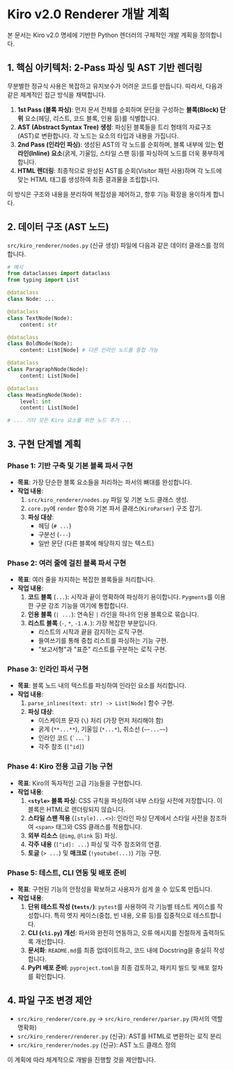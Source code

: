 # Kiro v2.0 Renderer 개발 계획

본 문서는 Kiro v2.0 명세에 기반한 Python 렌더러의 구체적인 개발 계획을 정의합니다.

## 1. 핵심 아키텍처: 2-Pass 파싱 및 AST 기반 렌더링

무분별한 정규식 사용은 복잡하고 유지보수가 어려운 코드를 만듭니다. 따라서, 다음과 같은 체계적인 접근 방식을 채택합니다.

1.  **1st Pass (블록 파싱)**: 먼저 문서 전체를 순회하며 문단을 구성하는 **블록(Block) 단위** 요소(헤딩, 리스트, 코드 블록, 인용 등)를 식별합니다.
2.  **AST (Abstract Syntax Tree) 생성**: 파싱된 블록들을 트리 형태의 자료구조(AST)로 변환합니다. 각 노드는 요소의 타입과 내용을 가집니다.
3.  **2nd Pass (인라인 파싱)**: 생성된 AST의 각 노드를 순회하며, 블록 내부에 있는 **인라인(Inline) 요소**(굵게, 기울임, 스타일 스팬 등)를 파싱하여 노드를 더욱 풍부하게 합니다.
4.  **HTML 렌더링**: 최종적으로 완성된 AST를 순회(Visitor 패턴 사용)하며 각 노드에 맞는 HTML 태그를 생성하여 최종 결과물을 조립합니다.

이 방식은 구조와 내용을 분리하여 복잡성을 제어하고, 향후 기능 확장을 용이하게 합니다.

## 2. 데이터 구조 (AST 노드)

`src/kiro_renderer/nodes.py` (신규 생성) 파일에 다음과 같은 데이터 클래스를 정의합니다.

```python
# 예시
from dataclasses import dataclass
from typing import List

@dataclass
class Node: ...

@dataclass
class TextNode(Node):
    content: str

@dataclass
class BoldNode(Node):
    content: List[Node] # 다른 인라인 노드를 중첩 가능

@dataclass
class ParagraphNode(Node):
    content: List[Node]

@dataclass
class HeadingNode(Node):
    level: int
    content: List[Node]

# ... 기타 모든 Kiro 요소를 위한 노드 추가 ...
```

## 3. 구현 단계별 계획

### Phase 1: 기반 구축 및 기본 블록 파서 구현

-   **목표**: 가장 단순한 블록 요소들을 처리하는 파서의 뼈대를 완성합니다.
-   **작업 내용**:
    1.  `src/kiro_renderer/nodes.py` 파일 및 기본 노드 클래스 생성.
    2.  `core.py`에 `render` 함수와 기본 파서 클래스(`KiroParser`) 구조 잡기.
    3.  **파싱 대상**:
        -   헤딩 (`# ...`)
        -   구분선 (`---`)
        -   일반 문단 (다른 블록에 해당하지 않는 텍스트)

### Phase 2: 여러 줄에 걸친 블록 파서 구현

-   **목표**: 여러 줄을 차지하는 복잡한 블록들을 처리합니다.
-   **작업 내용**:
    1.  **코드 블록** (``````...``````): 시작과 끝이 명확하여 파싱하기 용이합니다. `Pygments`를 이용한 구문 강조 기능을 여기에 통합합니다.
    2.  **인용 블록** (`| ...`): 연속된 `|` 라인을 하나의 인용 블록으로 묶습니다.
    3.  **리스트 블록** (`-`, `*`, `-1.A.`): 가장 복잡한 부분입니다.
        -   리스트의 시작과 끝을 감지하는 로직 구현.
        -   들여쓰기를 통해 중첩 리스트를 파싱하는 기능 구현.
        -   "보고서형"과 "표준" 리스트를 구분하는 로직 구현.

### Phase 3: 인라인 파서 구현

-   **목표**: 블록 노드 내의 텍스트를 파싱하여 인라인 요소를 처리합니다.
-   **작업 내용**:
    1.  `parse_inlines(text: str) -> List[Node]` 함수 구현.
    2.  **파싱 대상**:
        -   이스케이프 문자 (`\`) 처리 (가장 먼저 처리해야 함)
        -   굵게 (`**...**`), 기울임 (`*...*`), 취소선 (`~~...~~`)
        -   인라인 코드 (`` `...` ``)
        -   각주 참조 (`[^id]`)

### Phase 4: Kiro 전용 고급 기능 구현

-   **목표**: Kiro의 독자적인 고급 기능들을 구현합니다.
-   **작업 내용**:
    1.  **`<style>` 블록 파싱**: CSS 규칙을 파싱하여 내부 스타일 사전에 저장합니다. 이 블록은 HTML로 렌더링되지 않습니다.
    2.  **스타일 스팬 적용** (`[style]...<>`): 인라인 파싱 단계에서 스타일 사전을 참조하여 `<span>` 태그와 CSS 클래스를 적용합니다.
    3.  **외부 리소스** (`@img`, `@link` 등) 파싱.
    4.  **각주 내용** (`[^id]: ...`) 파싱 및 각주 참조와의 연결.
    5.  **토글** (`> ...`) 및 **매크로** (`!youtube(...)`) 기능 구현.

### Phase 5: 테스트, CLI 연동 및 배포 준비

-   **목표**: 구현된 기능의 안정성을 확보하고 사용자가 쉽게 쓸 수 있도록 만듭니다.
-   **작업 내용**:
    1.  **단위 테스트 작성 (`tests/`)**: `pytest`를 사용하여 각 기능별 테스트 케이스를 작성합니다. 특히 엣지 케이스(중첩, 빈 내용, 오류 등)를 집중적으로 테스트합니다.
    2.  **CLI (`cli.py`) 개선**: 파서와 완전히 연동하고, 오류 메시지를 친절하게 출력하도록 개선합니다.
    3.  **문서화**: `README.md`를 최종 업데이트하고, 코드 내에 Docstring을 충실히 작성합니다.
    4.  **PyPI 배포 준비**: `pyproject.toml`을 최종 검토하고, 패키지 빌드 및 배포 절차를 확인합니다.

## 4. 파일 구조 변경 제안

-   `src/kiro_renderer/core.py` -> `src/kiro_renderer/parser.py` (파서의 역할 명확화)
-   `src/kiro_renderer/renderer.py` (신규): AST를 HTML로 변환하는 로직 분리
-   `src/kiro_renderer/nodes.py` (신규): AST 노드 클래스 정의

이 계획에 따라 체계적으로 개발을 진행할 것을 제안합니다.
